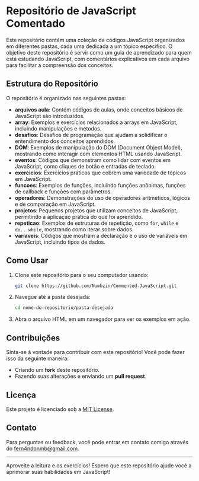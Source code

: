 # Repositório de JavaScript Comentado

Este repositório contém uma coleção de códigos JavaScript organizados em diferentes pastas, cada uma dedicada a um tópico específico. O objetivo deste repositório é servir como um guia de aprendizado para quem está estudando JavaScript, com comentários explicativos em cada arquivo para facilitar a compreensão dos conceitos.

## Estrutura do Repositório

O repositório é organizado nas seguintes pastas:

- **arquivos aula**: Contém códigos de aulas, onde conceitos básicos de JavaScript são introduzidos.
- **array**: Exemplos e exercícios relacionados a arrays em JavaScript, incluindo manipulações e métodos.
- **desafios**: Desafios de programação que ajudam a solidificar o entendimento dos conceitos aprendidos.
- **DOM**: Exemplos de manipulação do DOM (Document Object Model), mostrando como interagir com elementos HTML usando JavaScript.
- **eventos**: Códigos que demonstram como lidar com eventos em JavaScript, como cliques de botão e entradas de teclado.
- **exercicios**: Exercícios práticos que cobrem uma variedade de tópicos em JavaScript.
- **funcoes**: Exemplos de funções, incluindo funções anônimas, funções de callback e funções com parâmetros.
- **operadores**: Demonstrações do uso de operadores aritméticos, lógicos e de comparação em JavaScript.
- **projetos**: Pequenos projetos que utilizam conceitos de JavaScript, permitindo a aplicação prática do que foi aprendido.
- **repeticao**: Exemplos de estruturas de repetição, como `for`, `while` e `do...while`, mostrando como iterar sobre dados.
- **variaveis**: Códigos que mostram a declaração e o uso de variáveis em JavaScript, incluindo tipos de dados.

## Como Usar

1. Clone este repositório para o seu computador usando:
   ```bash
   git clone https://github.com/Numbzin/Commented-JavaScript.git
   ```

2. Navegue até a pasta desejada:
   ```bash
   cd nome-do-repositorio/pasta-desejada
   ```

3. Abra o arquivo HTML em um navegador para ver os exemplos em ação.

## Contribuições

Sinta-se à vontade para contribuir com este repositório! Você pode fazer isso da seguinte maneira:

- Criando um **fork** deste repositório.
- Fazendo suas alterações e enviando um **pull request**.

## Licença

Este projeto é licenciado sob a [MIT License](LICENSE).

## Contato

Para perguntas ou feedback, você pode entrar em contato comigo através do [fern4ndonmb@gmail.com](mailto:fern4ndonmb@gmail.com).

---

Aproveite a leitura e os exercícios! Espero que este repositório ajude você a aprimorar suas habilidades em JavaScript!

